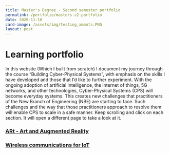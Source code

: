```yaml
---
title: Master's Degree - Second semester portfolio
permalink: /portfolio/masters-s2-portfolio
date: 2020-11-18
card-image: /assets/img/testing_amants.PNG
layout: post
---
```

# Learning portfolio
In this website (Which I built from scratch) I document my journey through the course “Building Cyber-Physical Systems”, with emphasis on the skills I have developed and those that I’d like to further experiment. With the ongoing adoption of artificial intelligence, the internet of things, 5G networks, and other technologies, Cyber-Physical Systems (CPS) will become everyday systems. This creates new challenges that practitioners of the New Branch of Engineering (NBE) are starting to face. Such challenges and the way that those practitioners approach to resolve them will enable CPS to scale in a safe manner. Keep scrolling and click on each section. It will open a different page to take a look at it.

<h3><a href="/portfolio/masters-s2-portolio/augmented-reality-art">ARt - Art and Augmented Reality</a></h3>
<h3><a href="/portfolio/masters-s1-portfolio/wireless-comms-iot">Wireless communications for IoT</a></h3>